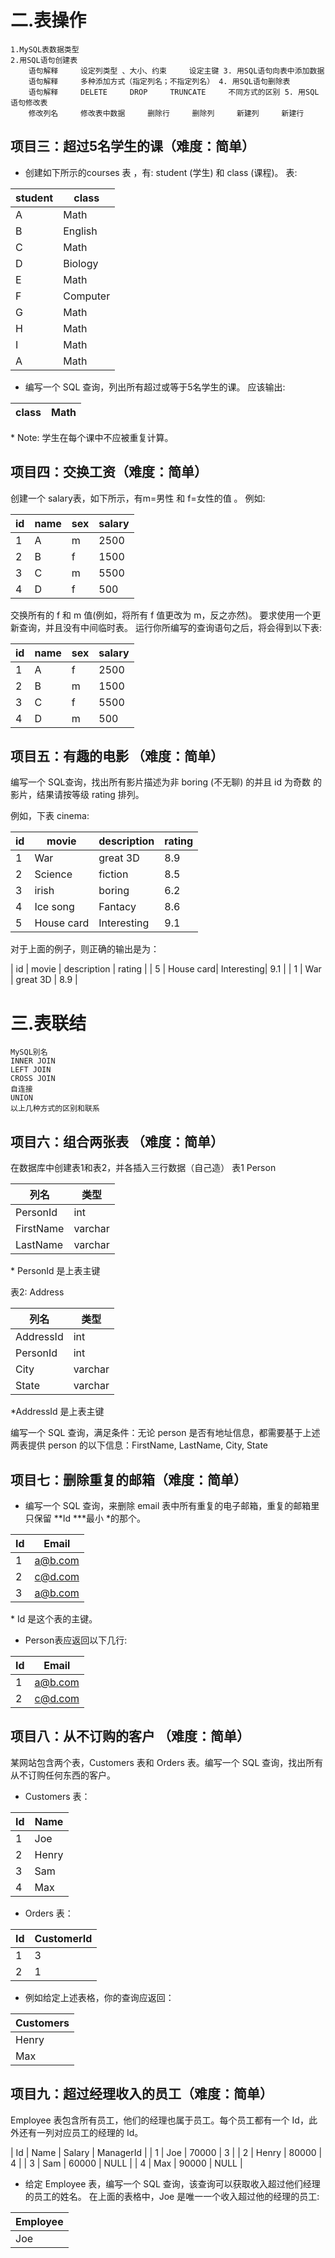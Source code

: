 # 二.表操作
```
1.MySQL表数据类型
2.用SQL语句创建表
    语句解释     设定列类型 、大小、约束     设定主键 3. 用SQL语句向表中添加数据
    语句解释     多种添加方式（指定列名；不指定列名） 4. 用SQL语句删除表
    语句解释     DELETE     DROP     TRUNCATE     不同方式的区别 5. 用SQL语句修改表
    修改列名     修改表中数据     删除行     删除列     新建列     新建行
```
## 项目三：超过5名学生的课（难度：简单）
- 创建如下所示的courses 表 ，有: student (学生) 和 class (课程)。 表:

| student | class |  
| --- | --- |  
| A       | Math       |  
| B       | English    |  
| C       | Math       |  
| D       | Biology    |  
| E       | Math       |    
| F       | Computer   |  
| G       | Math       |   
| H       | Math       |  
| I       | Math       |  
| A       | Math       |  

- 编写一个 SQL 查询，列出所有超过或等于5名学生的课。 应该输出:

| class   | Math    |
| --- | --- |

\* Note: 学生在每个课中不应被重复计算。

## 项目四：交换工资（难度：简单）
创建一个 salary表，如下所示，有m=男性 和 f=女性的值 。 例如:
 
| id | name | sex | salary |  
|----|------|-----|--------|  
| 1  | A    | m   | 2500   |  
| 2  | B    | f   | 1500   |  
| 3  | C    | m   | 5500   |  
| 4  | D    | f   | 500    |  

交换所有的 f 和 m 值(例如，将所有 f 值更改为 m，反之亦然)。
要求使用一个更新查询，并且没有中间临时表。 运行你所编写的查询语句之后，将会得到以下表: 

| id | name | sex | salary | 
|----|------|-----|--------| 
| 1  | A    | f  | 2500   | 
| 2  | B    | m   | 1500   | 
| 3  | C    | f   | 5500   | 
| 4  | D    | m   | 500    |

## 项目五：有趣的电影 （难度：简单）
编写一个 SQL查询，找出所有影片描述为非 boring (不无聊) 的并且 id 为奇数 的影片，结果请按等级 rating 排列。

例如，下表 cinema:

|   id    | movie     |  description |  rating   |
| --- | --- | --- | --- |
|   1     | War       |   great 3D   |   8.9     | 
|   2     | Science   |   fiction    |   8.5     | 
|   3     | irish     |   boring     |   6.2     | 
|   4     | Ice song  |   Fantacy    |   8.6     | 
|   5     | House card|   Interesting|   9.1     |

对于上面的例子，则正确的输出是为：

|   id    | movie     |  description |  rating   |
|   5     | House card|   Interesting|   9.1     | 
|   1     | War       |   great 3D   |   8.9     |


# 三.表联结
```
MySQL别名
INNER JOIN
LEFT JOIN
CROSS JOIN
自连接
UNION
以上几种方式的区别和联系
```
## 项目六：组合两张表 （难度：简单）

在数据库中创建表1和表2，并各插入三行数据（自己造） 
表1 Person   

| 列名 | 类型 |
| --- | --- |
| PersonId | int | 
| FirstName | varchar | 
| LastName | varchar | 

\* PersonId 是上表主键

表2: Address   

| 列名 | 类型 |
| --- | --- |
| AddressId | int | 
| PersonId | int | 
| City | varchar | 
| State | varchar | 

\*AddressId 是上表主键

编写一个 SQL 查询，满足条件：无论 person 是否有地址信息，都需要基于上述两表提供 person 的以下信息：FirstName, LastName, City, State

## 项目七：删除重复的邮箱（难度：简单）
- 编写一个 SQL 查询，来删除 email 表中所有重复的电子邮箱，重复的邮箱里只保留 **Id ***最小 *的那个。

| Id | Email | 
| --- | --- |
| 1 | a@b.com | 
| 2 | c@d.com | 
| 3 | a@b.com |

\* Id 是这个表的主键。 

-  Person表应返回以下几行: 

| Id | Email |
| --- | --- |
| 1 | a@b.com | 
| 2 | c@d.com |

## 项目八：从不订购的客户 （难度：简单）
某网站包含两个表，Customers 表和 Orders 表。编写一个 SQL 查询，找出所有从不订购任何东西的客户。

- Customers 表：

| Id | Name  |
| --- | --- |
| 1  | Joe   | 
| 2  | Henry | 
| 3  | Sam   | 
| 4  | Max   |

- Orders 表：

| Id | CustomerId | 
| --- | --- |
| 1  | 3          | 
| 2  | 1          | 

- 例如给定上述表格，你的查询应返回：

| Customers |
| --- |
| Henry     |
| Max       |

## 项目九：超过经理收入的员工（难度：简单）
Employee 表包含所有员工，他们的经理也属于员工。每个员工都有一个 Id，此外还有一列对应员工的经理的 Id。

| Id | Name  | Salary | ManagerId | 
| 1  | Joe   | 70000  | 3         | 
| 2  | Henry | 80000  | 4         | 
| 3  | Sam   | 60000  | NULL      | 
| 4  | Max   | 90000  | NULL      |

- 给定 Employee 表，编写一个 SQL 查询，该查询可以获取收入超过他们经理的员工的姓名。
在上面的表格中，Joe 是唯一一个收入超过他的经理的员工:

| Employee |
| --- |
| Joe      |










